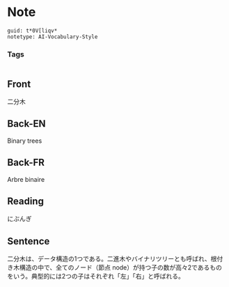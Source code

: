 # Note
```
guid: t*0V[liqv*
notetype: AI-Vocabulary-Style
```

### Tags
```
```

## Front
二分木

## Back-EN
Binary trees

## Back-FR
Arbre binaire

## Reading
にぶんぎ

## Sentence
二分木は、データ構造の1つである。二進木やバイナリツリーとも呼ばれ、根付き木構造の中で、全てのノード（節点 node）が持つ子の数が高々2であるものをいう。典型的には2つの子はそれぞれ「左」「右」と呼ばれる。

